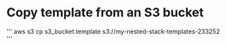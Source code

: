 # Copy template from an S3 bucket

'''
aws s3 cp s3_bucket.template s3://my-nested-stack-templates-233252
'''